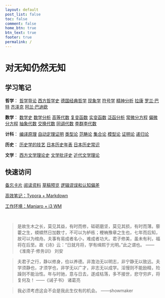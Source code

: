 ```yaml
---
layout: default
post_list: false
toc: false
comment: false
home_btn: true
btn_text: true
footer: true
permalink: /
---
```


# 对无知仍然无知

## 学习笔记

**哲学**：
[哲学导论](/PHIL/2-哲学导论)
[西方哲学史](/PHIL/3-西方哲学史)
[德国经典哲学](/PHIL/4-德国经典哲学)
[现象学](/PHIL/5-现象学)
[符号学](/PHIL/6-符号学)
[精神分析](/PHIL/7-精神分析)
[拉康](/PHIL/a-拉康)
[罗兰·巴特](/PHIL/b-罗兰-巴特)
[齐泽克](/PHIL/c-齐泽克)
[阿兰·巴迪欧](/PHIL/d-阿兰·巴迪欧)

**数学**：
[数学史](/MATH/1-数学史)
[数学分析](/MATH/2-数学分析)
[高等代数](/MATH/3-高等代数)
[复变函数](/MATH/4-复变函数)
[实变函数](/MATH/5-实变函数)
[泛函分析](/MATH/6-泛函分析)
[常微分方程](/MATH/7-常微分方程)
[偏微分方程](/MATH/8-偏微分方程)
[抽象代数](/MATH/9-抽象代数)
[交换代数](/MATH/a-交换代数)
[同调代数](/MATH/b-同调代数)
[李群李代数](/MATH/c-李群李代数)

**计科**：
[编译原理]()
[自动定理证明]()
[类型论]()
[范畴论]()
[集合论]()
[模型论]()
[证明论]()
[递归论]()

**历史**：
[历史学的技艺](/HIST/0-历史学的技艺)
[日本历史年表](/HIST/2-日本历史年表)
[日本历史常识](/HIST/5-日本历史常识)

**文学**：
[西方文学理论史](LIT/1-西方文学理论史)
[文学批评史](/LIT/2-文学批评史)
[近代文学理论](LIT/3-近代文学理论)

## 快速访问

[备忘卡片](/CHEAT)
[阅读资料](/RDGS)
[草稿预览](/DRAFT)
[逻辑谬误和认知偏差](/WRTG/逻辑谬误和认知偏差)

[高效笔记：Typora + Markdown](/WRTG/Typora+Markdown笔记系统)

[工作环境：Manjaro + i3 WM](/WRTG/Manjaro+i3wm工作环境)

<br>


> 是故生木之长，莫见其益，有时而修，砥砺磨坚，莫见其损，有时而薄。藜藿之生，蝡蝡然日加数寸，不可以为栌栋；楩柟豫章之生也，七年而后知，故可以为棺舟。夫事有易成者名小，难成者功大。君子修美，虽未有利，福将在后至。故《诗》云：“日就月将，学有缉熙于光明。”此之谓也。 ——《淮南子·修务训》 刘安

> 夫君子之行，静以修身，俭以养德。非澹泊无以明志，非宁静无以致远。夫学须静也，才须学也，非学无以广才，非志无以成学。淫慢则不能励精，险躁则不能治性。年与时驰，意与日去，遂成枯落，多不接世，悲守穷庐，将复何及！ ——《诫子书》 诸葛亮

> 我必须考虑这会不会是我此生仅有的机会。 ——showmaker 
